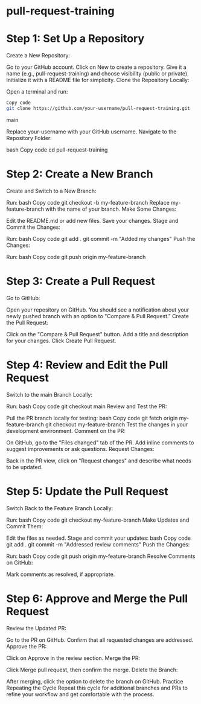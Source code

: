 # pull-request-training

# Step 1: Set Up a Repository

Create a New Repository:

Go to your GitHub account.
Click on New to create a repository.
Give it a name (e.g., pull-request-training) and choose visibility (public or private).
Initialize it with a README file for simplicity.
Clone the Repository Locally:

Open a terminal and run:
```bash
Copy code
git clone https://github.com/your-username/pull-request-training.git
```
main

Replace your-username with your GitHub username.
Navigate to the Repository Folder:

bash
Copy code
cd pull-request-training

# Step 2: Create a New Branch
Create and Switch to a New Branch:

Run:
bash
Copy code
git checkout -b my-feature-branch
Replace my-feature-branch with the name of your branch.
Make Some Changes:

Edit the README.md or add new files.
Save your changes.
Stage and Commit the Changes:

Run:
bash
Copy code
git add .
git commit -m "Added my changes"
Push the Changes:

Run:
bash
Copy code
git push origin my-feature-branch

# Step 3: Create a Pull Request

Go to GitHub:

Open your repository on GitHub.
You should see a notification about your newly pushed branch with an option to "Compare & Pull Request."
Create the Pull Request:

Click on the "Compare & Pull Request" button.
Add a title and description for your changes.
Click Create Pull Request.

# Step 4: Review and Edit the Pull Request

Switch to the main Branch Locally:

Run:
bash
Copy code
git checkout main
Review and Test the PR:

Pull the PR branch locally for testing:
bash
Copy code
git fetch origin my-feature-branch
git checkout my-feature-branch
Test the changes in your development environment.
Comment on the PR:

On GitHub, go to the "Files changed" tab of the PR.
Add inline comments to suggest improvements or ask questions.
Request Changes:

Back in the PR view, click on "Request changes" and describe what needs to be updated.

# Step 5: Update the Pull Request

Switch Back to the Feature Branch Locally:

Run:
bash
Copy code
git checkout my-feature-branch
Make Updates and Commit Them:

Edit the files as needed.
Stage and commit your updates:
bash
Copy code
git add .
git commit -m "Addressed review comments"
Push the Changes:

Run:
bash
Copy code
git push origin my-feature-branch
Resolve Comments on GitHub:

Mark comments as resolved, if appropriate.

# Step 6: Approve and Merge the Pull Request

Review the Updated PR:

Go to the PR on GitHub.
Confirm that all requested changes are addressed.
Approve the PR:

Click on Approve in the review section.
Merge the PR:

Click Merge pull request, then confirm the merge.
Delete the Branch:

After merging, click the option to delete the branch on GitHub.
Practice Repeating the Cycle
Repeat this cycle for additional branches and PRs to refine your workflow and get comfortable with the process.
